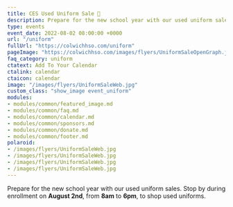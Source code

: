 ```yaml
---
title: CES Used Uniform Sale 👕
description: Prepare for the new school year with our used uniform sales. 
type: events
event_date: 2022-08-02 08:00:00 +0000
url: "/uniform"
fullUrl: "https://colwichhso.com/uniform"
pageImage: "https://colwichhso.com/images/flyers/UniformSaleOpenGraph.jpg"
faq_category: uniform
ctatext: Add To Your Calendar
ctalink: calendar
ctaicon: calendar
image: "/images/flyers/UniformSaleWeb.jpg"
custom_class: "show_image event_uniform"
modules:
- modules/common/featured_image.md
- modules/common/faq.md
- modules/common/calendar.md
- modules/common/sponsors.md
- modules/common/donate.md
- modules/common/footer.md
polaroid: 
- /images/flyers/UniformSaleWeb.jpg
- /images/flyers/UniformSaleWeb.jpg
- /images/flyers/UniformSaleWeb.jpg
- /images/flyers/UniformSaleWeb.jpg
---
```

Prepare for the new school year with our used uniform sales. Stop by during enrollment on **August 2nd**, from **8am** to **6pm**, to shop used uniforms.